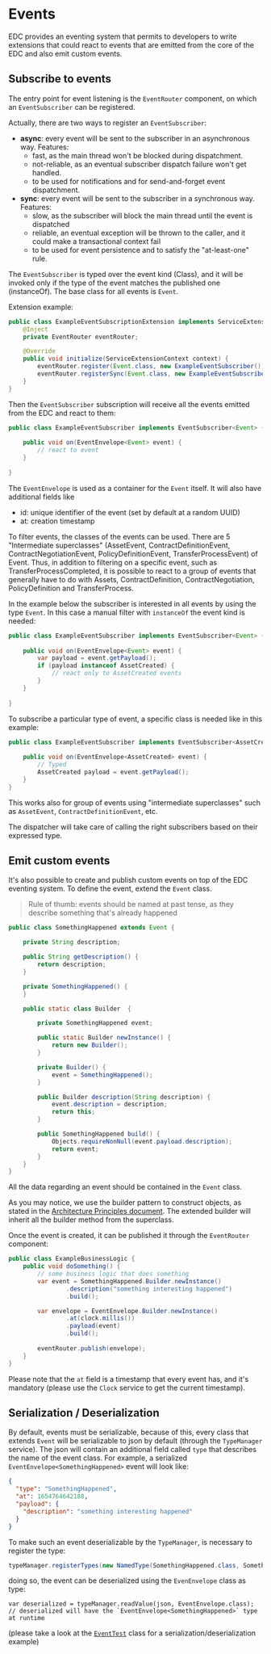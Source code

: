 # Events

EDC provides an eventing system that permits to developers to write extensions that could react to events that are 
emitted from the core of the EDC and also emit custom events.

## Subscribe to events
The entry point for event listening is the `EventRouter` component, on which an `EventSubscriber` can be registered.

Actually, there are two ways to register an `EventSubscriber`:
- **async**: every event will be sent to the subscriber in an asynchronous way. Features:
  - fast, as the main thread won't be blocked during dispatchment. 
  - not-reliable, as an eventual subscriber dispatch failure won't get handled.
  - to be used for notifications and for send-and-forget event dispatchment.
- **sync**: every event will be sent to the subscriber in a synchronous way. Features:
  - slow, as the subscriber will block the main thread until the event is dispatched
  - reliable, an eventual exception will be thrown to the caller, and it could make a transactional context fail
  - to be used for event persistence and to satisfy the "at-least-one" rule.

The `EventSubscriber` is typed over the event kind (Class), and it will be invoked only if the type of the event matches 
the published one (instanceOf). The base class for all events is `Event`.
 
Extension example:
```java
public class ExampleEventSubscriptionExtension implements ServiceExtension {
    @Inject
    private EventRouter eventRouter;

    @Override
    public void initialize(ServiceExtensionContext context) {
        eventRouter.register(Event.class, new ExampleEventSubscriber()); // asynchronous dispatch
        eventRouter.registerSync(Event.class, new ExampleEventSubscriber()); // synchronous dispatch
    }
}
```

Then the `EventSubscriber` subscription will receive all the events emitted from the EDC and react to them:

```java
public class ExampleEventSubscriber implements EventSubscriber<Event> {
    
    public void on(EventEnvelope<Event> event) {
        // react to event    
    }
    
}
```

The `EventEnvelope` is used as a container for the `Event` itself. It will also have additional fields like

- id: unique identifier of the event (set by default at a random UUID)
- at: creation timestamp 


To filter events, the classes of the events can be used. There are 5 "Intermediate superclasses" (AssetEvent, 
ContractDefinitionEvent, ContractNegotiationEvent, PolicyDefinitionEvent, TransferProcessEvent) of Event. 
Thus, in addition to filtering on a specific event, such as TransferProcessCompleted, it is possible to react to a group of events 
that generally have to do with Assets, ContractDefinition, ContractNegotiation, PolicyDefinition and TransferProcess.

In the example below the subscriber is interested in all events by using the type `Event`. In this case a manual filter with
`instanceOf` the event kind is needed:
 
```java
public class ExampleEventSubscriber implements EventSubscriber<Event> {
    
    public void on(EventEnvelope<Event> event) {
        var payload = event.getPayload();
        if (payload instanceof AssetCreated) {
            // react only to AssetCreated events
        }
    }
    
}
```

To subscribe a particular type of event, a specific class is needed like in this example:

```java
public class ExampleEventSubscriber implements EventSubscriber<AssetCreated> {
    
    public void on(EventEnvelope<AssetCreated> event) {
        // Typed
        AssetCreated payload = event.getPayload();
    }
}
```

This works also for group of events using "intermediate superclasses" such as `AssetEvent`, `ContractDefinitionEvent`, etc.

The dispatcher will take care of calling the right subscribers based on their expressed type.

## Emit custom events
It's also possible to create and publish custom events on top of the EDC eventing system.
To define the event, extend the `Event` class.

> Rule of thumb: events should be named at past tense, as they describe something that's already happened

```java
public class SomethingHappened extends Event {

    private String description;

    public String getDescription() {
        return description;
    }

    private SomethingHappened() {
    }

    public static class Builder  {

        private SomethingHappened event;

        public static Builder newInstance() {
            return new Builder();
        }

        private Builder() {
            event = SomethingHappened();
        }

        public Builder description(String description) {
            event.description = description;
            return this;
        }

        public SomethingHappened build() {
            Objects.requireNonNull(event.payload.description);
            return event;
        }
    }
}
```

All the data regarding an event should be contained in the `Event` class.

As you may notice, we use the builder pattern to construct objects, as stated in
the [Architecture Principles document](architecture/coding-principles.md).
The extended builder will inherit all the builder method from the superclass.

Once the event is created, it can be published it through the `EventRouter` component:

```java
public class ExampleBusinessLogic {
    public void doSomething() {
        // some business logic that does something
        var event = SomethingHappened.Builder.newInstance()
                .description("something interesting happened")
                .build();

        var envelope = EventEnvelope.Builder.newInstance()
                .at(clock.millis())
                .payload(event)
                .build();
        
        eventRouter.publish(envelope);
    }    
}
```

Please note that the `at` field is a timestamp that every event has, and it's mandatory 
(please use the `Clock` service to get the current timestamp).

## Serialization / Deserialization

By default, events must be serializable, because of this, every class that extends `Event` will be serializable to json by default 
(through the `TypeManager` service). 
The json will contain an additional field called `type` that describes the name of the event class. For example, a serialized `EventEnvelope<SomethingHappened>`
event will look like:


```json
{
  "type": "SomethingHappened",
  "at": 1654764642188,
  "payload": {
    "description": "something interesting happened"  
  }
}
```

To make such an event deserializable by the `TypeManager`, is necessary to register the type:

```java
typeManager.registerTypes(new NamedType(SomethingHappened.class, SomethingHappened.class.getSimpleName()));
```

doing so, the event can be deserialized using the `EvenEnvelope` class as type:

```
var deserialized = typeManager.readValue(json, EventEnvelope.class);
// deserialized will have the `EventEnvelope<SomethingHappened>` type at runtime
```
(please take a look at the [`EventTest`](../../spi/common/core-spi/src/test/java/org/eclipse/edc/spi/event/EventTest.java) class for a serialization/deserialization example)
